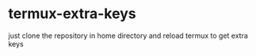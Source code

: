 # termux-extra-keys
just clone the repository in home directory and reload termux to get extra keys
